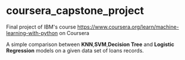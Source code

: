 # coursera_capstone_project

Final project of IBM's course https://www.coursera.org/learn/machine-learning-with-python on Coursera  

A simple comparison between **KNN**,**SVM**,**Decision Tree** and **Logistic Regression** models on a given data set of loans records.  
